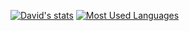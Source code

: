[![David's stats](https://github-readme-stats.vercel.app/api?username=zkffhtm6523&show_icons=true&card_width=8&hide=stars&theme=radical)](https://github.com/zkffhtm6523/github-readme-stats)
[![Most Used Languages](https://github-readme-stats.vercel.app/api/top-langs/?username=zkffhtm6523&langs_count=5&hide=TSQL,PLpgSQL,PLSQL,HTML,CSS,SCSS&layout=compact&theme=radical)
](https://github.com/zkffhtm6523/github-readme-stats)

<!--
**zkffhtm6523/zkffhtm6523** is a ✨ _special_ ✨ repository because its `README.md` (this file) appears on your GitHub profile.

Here are some ideas to get you started:

- 🔭 I’m currently working on ...
- 🌱 I’m currently learning ...
- 👯 I’m looking to collaborate on ...
- 🤔 I’m looking for help with ...
- 💬 Ask me about ...
- 📫 How to reach me: ...
- 😄 Pronouns: ...
- ⚡ Fun fact: ...
-->
